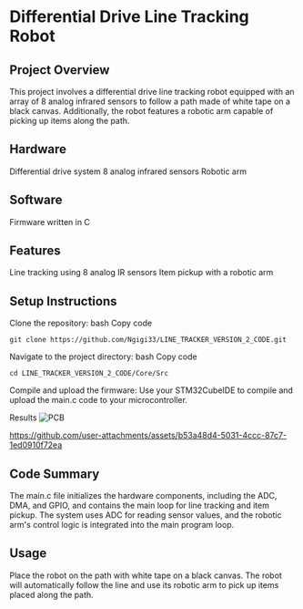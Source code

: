 # Differential Drive Line Tracking Robot
## Project Overview
This project involves a differential drive line tracking robot equipped with an array of 8 analog infrared sensors to follow a path made of white tape on a black canvas. Additionally, the robot features a robotic arm capable of picking up items along the path.

## Hardware
Differential drive system
8 analog infrared sensors
Robotic arm

## Software
Firmware written in C

## Features
Line tracking using 8 analog IR sensors
Item pickup with a robotic arm

## Setup Instructions
Clone the repository:
bash
Copy code
```
git clone https://github.com/Ngigi33/LINE_TRACKER_VERSION_2_CODE.git
```

Navigate to the project directory:
bash
Copy code

```
cd LINE_TRACKER_VERSION_2_CODE/Core/Src
```
Compile and upload the firmware:
Use your STM32CubeIDE  to compile and upload the main.c code to your microcontroller.

Results
![PCB](https://github.com/user-attachments/assets/f187b219-7d94-41f7-9089-ca78bb42bbde)


https://github.com/user-attachments/assets/b53a48d4-5031-4ccc-87c7-1ed0910f72ea



## Code Summary
The main.c file initializes the hardware components, including the ADC, DMA, and GPIO, and contains the main loop for line tracking and item pickup. The system uses ADC for reading sensor values, and the robotic arm's control logic is integrated into the main program loop.

## Usage
Place the robot on the path with white tape on a black canvas.
The robot will automatically follow the line and use its robotic arm to pick up items placed along the path.
